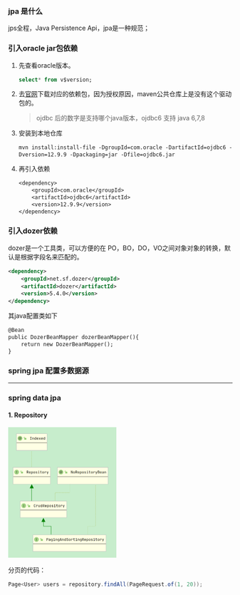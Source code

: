 ### jpa 是什么

jps全程，Java Persistence Api，jpa是一种规范； 

### 引入oracle jar包依赖

1. 先查看oracle版本。

   ```sql
   select* from v$version;
   ```

2. 去[官网]('https://www.oracle.com/database/technologies/appdev/jdbc-downloads.html')下载对应的依赖包，因为授权原因，maven公共仓库上是没有这个驱动包的。

   > ojdbc 后的数字是支持哪个java版本，ojdbc6 支持 java 6,7,8

3. 安装到本地仓库

   ```
   mvn install:install-file -DgroupId=com.oracle -DartifactId=ojdbc6 -Dversion=12.9.9 -Dpackaging=jar -Dfile=ojdbc6.jar
   ```

4. 再引入依赖

   ```
   <dependency>
       <groupId>com.oracle</groupId>
       <artifactId>ojdbc6</artifactId>
       <version>12.9.9</version>
   </dependency>
   ```

### 引入dozer依赖

dozer是一个工具类，可以方便的在 PO，BO，DO，VO之间对象对象的转换，默认是根据字段名来匹配的。

```xml
<dependency>
    <groupId>net.sf.dozer</groupId>
    <artifactId>dozer</artifactId>
    <version>5.4.0</version>
</dependency>
```

其java配置类如下

```
@Bean
public DozerBeanMapper dozerBeanMapper(){
	return new DozerBeanMapper();
}
```

### spring  jpa 配置多数据源





****

### spring data jpa 

#### 1. Repository

<img src="./src/main/resources/images/repository.jpg" alt="repo" style="zoom:50%;" />

分页的代码：

```java
Page<User> users = repository.findAll(PageRequest.of(1, 20));
```

